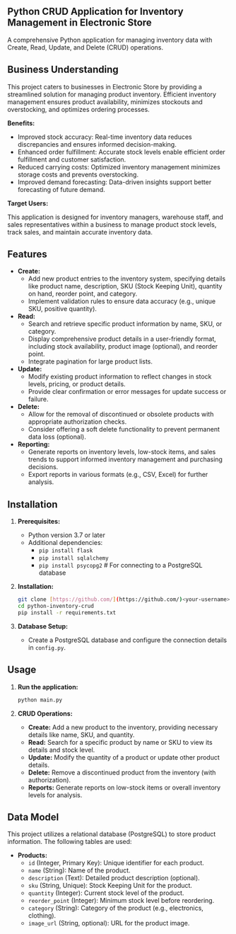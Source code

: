## Python CRUD Application for Inventory Management in Electronic Store

A comprehensive Python application for managing inventory data with Create, Read, Update, and Delete (CRUD) operations.

## Business Understanding

This project caters to businesses in Electronic Store by providing a streamlined solution for managing product inventory. Efficient inventory management ensures product availability, minimizes stockouts and overstocking, and optimizes ordering processes.

**Benefits:**

* Improved stock accuracy: Real-time inventory data reduces discrepancies and ensures informed decision-making.
* Enhanced order fulfillment: Accurate stock levels enable efficient order fulfillment and customer satisfaction.
* Reduced carrying costs: Optimized inventory management minimizes storage costs and prevents overstocking.
* Improved demand forecasting: Data-driven insights support better forecasting of future demand.

**Target Users:**

This application is designed for inventory managers, warehouse staff, and sales representatives within a business to manage product stock levels, track sales, and maintain accurate inventory data.

## Features

* **Create:**
    * Add new product entries to the inventory system, specifying details like product name, description, SKU (Stock Keeping Unit), quantity on hand, reorder point, and category.
    * Implement validation rules to ensure data accuracy (e.g., unique SKU, positive quantity).
* **Read:**
    * Search and retrieve specific product information by name, SKU, or category.
    * Display comprehensive product details in a user-friendly format, including stock availability, product image (optional), and reorder point.
    * Integrate pagination for large product lists.
* **Update:**
    * Modify existing product information to reflect changes in stock levels, pricing, or product details.
    * Provide clear confirmation or error messages for update success or failure.
* **Delete:**
    * Allow for the removal of discontinued or obsolete products with appropriate authorization checks.
    * Consider offering a soft delete functionality to prevent permanent data loss (optional).
* **Reporting:**
    * Generate reports on inventory levels, low-stock items, and sales trends to support informed inventory management and purchasing decisions.
    * Export reports in various formats (e.g., CSV, Excel) for further analysis.

## Installation

1. **Prerequisites:**
    * Python version 3.7 or later
    * Additional dependencies:
        * `pip install flask`
        * `pip install sqlalchemy`
        * `pip install psycopg2`  # For connecting to a PostgreSQL database

2. **Installation:**
    ```bash
    git clone [https://github.com/](https://github.com/)<your-username>/python-inventory-crud.git
    cd python-inventory-crud
    pip install -r requirements.txt
    ```

3. **Database Setup:**
    * Create a PostgreSQL database and configure the connection details in `config.py`.

## Usage

1. **Run the application:**
    ```bash
    python main.py
    ```

2. **CRUD Operations:**
    * **Create:** Add a new product to the inventory, providing necessary details like name, SKU, and quantity.
    * **Read:** Search for a specific product by name or SKU to view its details and stock level.
    * **Update:** Modify the quantity of a product or update other product details.
    * **Delete:** Remove a discontinued product from the inventory (with authorization).
    * **Reports:** Generate reports on low-stock items or overall inventory levels for analysis.

## Data Model

This project utilizes a relational database (PostgreSQL) to store product information. The following tables are used:

* **Products:**
    * `id` (Integer, Primary Key): Unique identifier for each product.
    * `name` (String): Name of the product.
    * `description` (Text): Detailed product description (optional).
    * `sku` (String, Unique): Stock Keeping Unit for the product.
    * `quantity` (Integer): Current stock level of the product.
    * `reorder_point` (Integer): Minimum stock level before reordering.
    * `category` (String): Category of the product (e.g., electronics, clothing).
    * `image_url` (String, optional): URL for the product image.